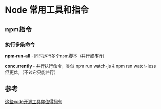 # Node 常用工具和指令

## npm指令

### 执行多条命令

**npm-run-all** - 同时运行多个npm脚本（并行或串行）

**concurrently** -    并行执行命令，类似 npm run watch-js & npm run watch-less但更优。（不过它只能并行）

## 参考

[这些node开源工具你值得拥有](https://cloud.tencent.com/developer/article/1837050)